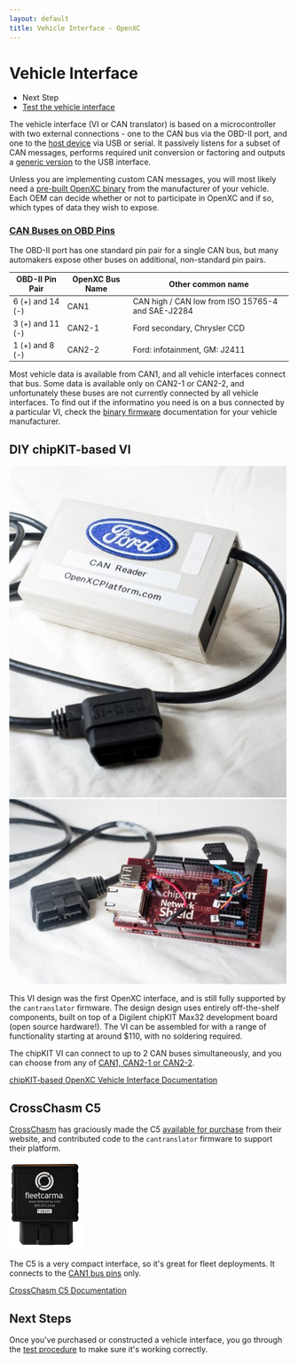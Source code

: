 ```yaml
---
layout: default
title: Vehicle Interface - OpenXC
---
```


<div class="page-header">
    <h1>Vehicle Interface</h1>
</div>

<div class="pull-right well">
    <ul class="nav nav-list">
        <li class="nav-header">Next Step</li>
        <li><a href="/vehicle-interface/testing.html">
            Test the vehicle interface <i class="icon-arrow-right"></i>
        </a></li>
    </ul>
</div>

The vehicle interface (VI or CAN translator) is based on a microcontroller with two
external connections - one to the CAN bus via the OBD-II port, and one to the
[host device][] via USB or serial. It passively listens for a subset of CAN
messages, performs required unit conversion or factoring and outputs a [generic
version][output-format] to the USB interface.

Unless you are implementing custom CAN messages, you will most likely need a
[pre-built OpenXC binary](/vehicle-interface/firmware.html) from the
manufacturer of your vehicle. Each OEM can decide whether or not to participate
in OpenXC and if so, which types of data they wish to expose.

<h3 id="obd-pins"><a href="#obd-pins">CAN Buses on OBD Pins</a></h3>

The OBD-II port has one standard pin pair for a single CAN bus, but many
automakers expose other buses on additional, non-standard pin pairs.

<div class="well">
<table>
<thead>
<tr><th>OBD-II Pin Pair</th><th>OpenXC Bus Name</th><th>Other common name</th></tr>
</thead>
<tbody>
<tr>
    <td>6 (+) and 14 (-)</td>
    <td>CAN1</td>
    <td>CAN high / CAN low from ISO 15765-4 and SAE-J2284</td>
</tr>
<tr>
    <td>3 (+) and 11 (-)</td>
    <td>CAN2-1</td>
    <td>Ford secondary, Chrysler CCD</td>
</tr>
<tr>
    <td>1 (+) and 8 (-)</td>
    <td>CAN2-2</td>
    <td>Ford: infotainment, GM: J2411</td>
</tr>
</tbody>
</table>
</div>

Most vehicle data is available from CAN1, and all vehicle interfaces connect
that bus. Some data is available only on CAN2-1 or CAN2-2, and unfortunately
these buses are not currently connected by all vehicle interfaces. To find out
if the informatino you need is on a bus connected by a particular VI, check the
[binary firmware](/vehicle-interface/firmware.html) documentation for your
vehicle manufacturer.

<h2>DIY chipKIT-based VI</h2>

<div class="row">
    <div class="span4">
        <img title="VI with Enclosure"
            src="/images/cantranslator-boxed-vertical.jpg"/>
    </div>
    <div class="span4">
        <img title="VI with Cable"
            src="/images/cantranslator-with-plug.jpg"/>
    </div>
</div>

This VI design was the first OpenXC interface, and is still fully supported by
the `cantranslator` firmware. The design design uses entirely off-the-shelf
components, built on top of a Digilent chipKIT Max32 development board (open
source hardware!). The VI can be assembled for with a range of functionality
starting at around $110, with no soldering required.

The chipKIT VI can connect to up to 2 CAN buses simultaneously, and you can
choose from any of [CAN1, CAN2-1 or CAN2-2](#obd-pins).

[chipKIT-based OpenXC Vehicle Interface
Documentation](http://chipkit-vi.openxcplatform.com/)

<h2>CrossChasm C5</h2>

[CrossChasm](http://crosschasm.com/) has graciously made the C5 [available for
purchase](http://crosschasm.com/SolutionCenter/OpenXC.aspx) from their website,
and contributed code to the `cantranslator` firmware to support their platform.

![CrossChasm C5](/images/crosschasm-c5.png)

The C5 is a very compact interface, so it's great for fleet deployments. It
connects to the [CAN1 bus pins](#obd-pins) only.

[CrossChasm C5
Documentation](http://vi-firmware.openxcplatform.com/en/latest/platforms/crosschasm-c5.html)


<div class="page-header">
<h2>Next Steps</h2>
</div>

Once you've purchased or constructed a vehicle interface, you go through the
[test procedure](/vehicle-interface/testing.html) to make sure it's working
correctly.

[output-format]: /vehicle-interface/output-format.html
[host device]: /android/index.html
[can]: http://en.wikipedia.org/wiki/CAN_bus
[obd2]: http://en.wikipedia.org/wiki/On-board_diagnostics
